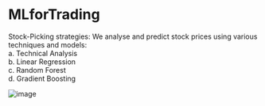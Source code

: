 # MLforTrading
Stock-Picking strategies:
We analyse and predict stock prices using various techniques and models: <br>
  a. Technical Analysis <br>
  b. Linear Regression <br>
  c. Random Forest <br>
  d. Gradient Boosting

![image](https://user-images.githubusercontent.com/37692936/56749767-47d01100-677a-11e9-9245-647863ad3394.png)

